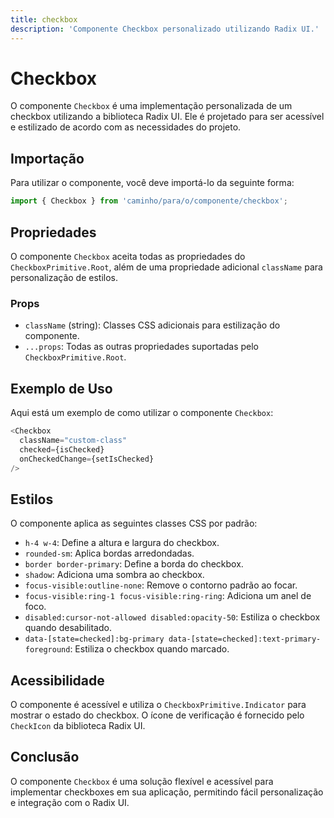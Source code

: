 ```yaml
---
title: checkbox
description: 'Componente Checkbox personalizado utilizando Radix UI.'
---
```


# Checkbox

O componente `Checkbox` é uma implementação personalizada de um checkbox utilizando a biblioteca Radix UI. Ele é projetado para ser acessível e estilizado de acordo com as necessidades do projeto.

## Importação

Para utilizar o componente, você deve importá-lo da seguinte forma:

```javascript
import { Checkbox } from 'caminho/para/o/componente/checkbox';
```

## Propriedades

O componente `Checkbox` aceita todas as propriedades do `CheckboxPrimitive.Root`, além de uma propriedade adicional `className` para personalização de estilos.

### Props

- `className` (string): Classes CSS adicionais para estilização do componente.
- `...props`: Todas as outras propriedades suportadas pelo `CheckboxPrimitive.Root`.

## Exemplo de Uso

Aqui está um exemplo de como utilizar o componente `Checkbox`:

```javascript
<Checkbox
  className="custom-class"
  checked={isChecked}
  onCheckedChange={setIsChecked}
/>
```

## Estilos

O componente aplica as seguintes classes CSS por padrão:

- `h-4 w-4`: Define a altura e largura do checkbox.
- `rounded-sm`: Aplica bordas arredondadas.
- `border border-primary`: Define a borda do checkbox.
- `shadow`: Adiciona uma sombra ao checkbox.
- `focus-visible:outline-none`: Remove o contorno padrão ao focar.
- `focus-visible:ring-1 focus-visible:ring-ring`: Adiciona um anel de foco.
- `disabled:cursor-not-allowed disabled:opacity-50`: Estiliza o checkbox quando desabilitado.
- `data-[state=checked]:bg-primary data-[state=checked]:text-primary-foreground`: Estiliza o checkbox quando marcado.

## Acessibilidade

O componente é acessível e utiliza o `CheckboxPrimitive.Indicator` para mostrar o estado do checkbox. O ícone de verificação é fornecido pelo `CheckIcon` da biblioteca Radix UI.

## Conclusão

O componente `Checkbox` é uma solução flexível e acessível para implementar checkboxes em sua aplicação, permitindo fácil personalização e integração com o Radix UI.